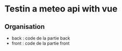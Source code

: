 # Testin a meteo api with vue

## Organisation

- back : code de la partie back
- front : code de la partie front
